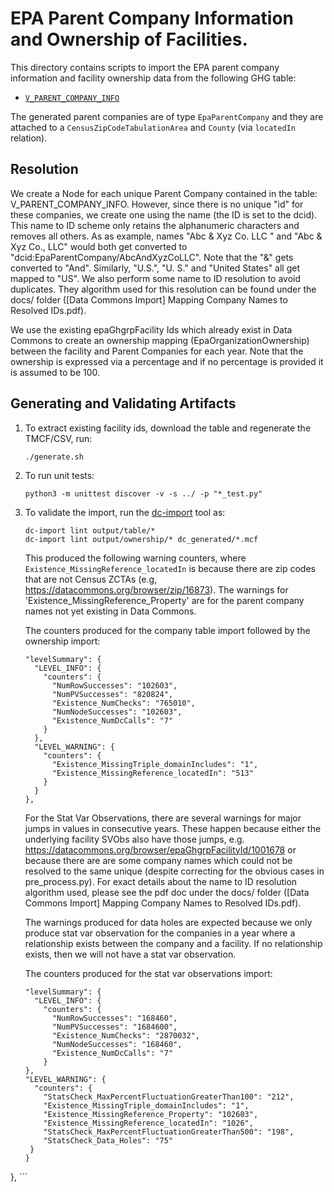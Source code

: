 
# EPA Parent Company Information and Ownership of Facilities.

This directory contains scripts to import the EPA parent company information and
facility ownership data from the following GHG table:
- [`V_PARENT_COMPANY_INFO`](https://enviro.epa.gov/enviro/ef_metadata_html.ef_metadata_table?p_table_name=V_PARENT_COMPANY_INFO)

The generated parent companies are of type `EpaParentCompany` and they are
attached to a `CensusZipCodeTabulationArea` and `County` (via
`locatedIn` relation).

## Resolution

We create a Node for each unique Parent Company contained in the table:
V_PARENT_COMPANY_INFO. However, since there is no unique "id" for these
companies, we create one using the name (the ID is set to the dcid). This name
to ID scheme only retains the alphanumeric characters and removes all others. As
as example, names "Abc & Xyz Co. LLC " and "Abc & Xyz Co., LLC" would both get
converted to "dcid:EpaParentCompany/AbcAndXyzCoLLC". Note that the "&" gets
converted to "And". Similarly, "U.S.", "U. S." and "United States" all get
mapped to "US". We also perform some name to ID resolution to avoid
duplicates. They algorithm used for this resolution can be found under the
docs/ folder ([Data Commons Import] Mapping Company Names to Resolved IDs.pdf).

We use the existing epaGhgrpFacility Ids which already exist in Data Commons to
create an ownership mapping (EpaOrganizationOwnership) between the facility and
Parent Companies for each year. Note that the ownership is expressed via a
percentage and if no percentage is provided it is assumed to be 100.

## Generating and Validating Artifacts

1. To extract existing facility ids, download the table and regenerate the TMCF/CSV, run:

      ```
      ./generate.sh
      ```

2. To run unit tests:

      ```
      python3 -m unittest discover -v -s ../ -p "*_test.py"
      ```

3. To validate the import, run the [dc-import](https://github.com/datacommonsorg/import#using-import-tool) tool as:

    ```
    dc-import lint output/table/*
    dc-import lint output/ownership/* dc_generated/*.mcf
    ```

    This produced the following warning counters, where
    `Existence_MissingReference_locatedIn` is because there are zip codes that
    are not Census ZCTAs (e.g, https://datacommons.org/browser/zip/16873). The
    warnings for 'Existence_MissingReference_Property' are for the parent
    company names not yet existing in Data Commons.

    The counters produced for the company table import followed by the
    ownership import:

    ```
    "levelSummary": {
      "LEVEL_INFO": {
        "counters": {
          "NumRowSuccesses": "102603",
          "NumPVSuccesses": "820824",
          "Existence_NumChecks": "765010",
          "NumNodeSuccesses": "102603",
          "Existence_NumDcCalls": "7"
        }
      },
      "LEVEL_WARNING": {
        "counters": {
          "Existence_MissingTriple_domainIncludes": "1",
          "Existence_MissingReference_locatedIn": "513"
        }
      }
    },
    ```

    For the Stat Var Observations, there are several warnings for major jumps
    in values in consecutive years. These happen because either the underlying
    facility SVObs also have those jumps, e.g. https://datacommons.org/browser/epaGhgrpFacilityId/1001678
    or because there are are some company names which could not be resolved to
    the same unique (despite correcting for the obvious cases in pre_process.py). For exact details about the name to ID resolution algorithm
    used, please see the pdf doc under the docs/ folder ([Data Commons Import] Mapping Company Names to Resolved IDs.pdf).

    The warnings produced for data holes are expected because we only produce
    stat var observation for the companies in a year where a relationship exists
    between the company and a facility. If no relationship exists, then we
    will not have a stat var observation.

    The counters produced for the stat var observations import:

    ```
    "levelSummary": {
      "LEVEL_INFO": {
        "counters": {
          "NumRowSuccesses": "168460",
          "NumPVSuccesses": "1684600",
          "Existence_NumChecks": "2870032",
          "NumNodeSuccesses": "168460",
          "Existence_NumDcCalls": "7"
        }
    },
    "LEVEL_WARNING": {
      "counters": {
        "StatsCheck_MaxPercentFluctuationGreaterThan100": "212",
        "Existence_MissingTriple_domainIncludes": "1",
        "Existence_MissingReference_Property": "102603",
        "Existence_MissingReference_locatedIn": "1026",
        "StatsCheck_MaxPercentFluctuationGreaterThan500": "198",
        "StatsCheck_Data_Holes": "75"
     }
   }
 },
    ```
